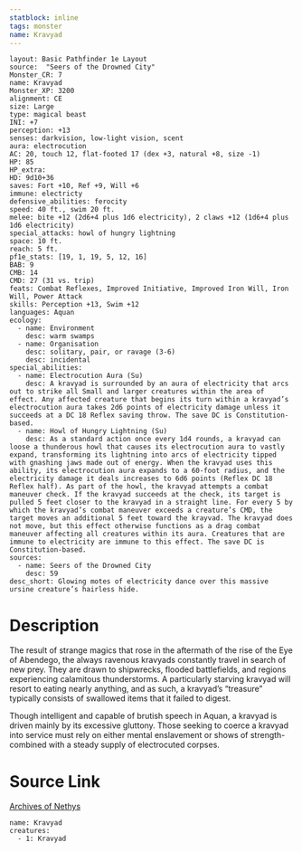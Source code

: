 ```yaml
---
statblock: inline
tags: monster
name: Kravyad
---
```

```statblock
layout: Basic Pathfinder 1e Layout
source:  "Seers of the Drowned City"
Monster_CR: 7
name: Kravyad
Monster_XP: 3200
alignment: CE
size: Large
type: magical beast
INI: +7
perception: +13
senses: darkvision, low-light vision, scent
aura: electrocution
AC: 20, touch 12, flat-footed 17 (dex +3, natural +8, size -1)
HP: 85
HP_extra: 
HD: 9d10+36
saves: Fort +10, Ref +9, Will +6
immune: electricty
defensive_abilities: ferocity
speed: 40 ft., swim 20 ft.
melee: bite +12 (2d6+4 plus 1d6 electricity), 2 claws +12 (1d6+4 plus 1d6 electricity)
special_attacks: howl of hungry lightning
space: 10 ft.
reach: 5 ft.
pf1e_stats: [19, 1, 19, 5, 12, 16]
BAB: 9
CMB: 14
CMD: 27 (31 vs. trip)
feats: Combat Reflexes, Improved Initiative, Improved Iron Will, Iron Will, Power Attack
skills: Perception +13, Swim +12
languages: Aquan
ecology:
  - name: Environment
    desc: warm swamps
  - name: Organisation
    desc: solitary, pair, or ravage (3-6)
    desc: incidental
special_abilities:
  - name: Electrocution Aura (Su)
    desc: A kravyad is surrounded by an aura of electricity that arcs out to strike all Small and larger creatures within the area of effect. Any affected creature that begins its turn within a kravyad’s electrocution aura takes 2d6 points of electricity damage unless it succeeds at a DC 18 Reflex saving throw. The save DC is Constitution-based.
  - name: Howl of Hungry Lightning (Su)
    desc: As a standard action once every 1d4 rounds, a kravyad can loose a thunderous howl that causes its electrocution aura to vastly expand, transforming its lightning into arcs of electricity tipped with gnashing jaws made out of energy. When the kravyad uses this ability, its electrocution aura expands to a 60-foot radius, and the electricity damage it deals increases to 6d6 points (Reflex DC 18 Reflex half). As part of the howl, the kravyad attempts a combat maneuver check. If the kravyad succeeds at the check, its target is pulled 5 feet closer to the kravyad in a straight line. For every 5 by which the kravyad’s combat maneuver exceeds a creature’s CMD, the target moves an additional 5 feet toward the krayvad. The kravyad does not move, but this effect otherwise functions as a drag combat maneuver affecting all creatures within its aura. Creatures that are immune to electricity are immune to this effect. The save DC is Constitution-based.
sources:
  - name: Seers of the Drowned City
    desc: 59
desc_short: Glowing motes of electricity dance over this massive ursine creature’s hairless hide.
```
# Description
The result of strange magics that rose in the aftermath of the rise of the Eye of Abendego, the always ravenous kravyads constantly travel in search of new prey. They are drawn to shipwrecks, flooded battlefields, and regions experiencing calamitous thunderstorms. A particularly starving kravyad will resort to eating nearly anything, and as such, a kravyad’s “treasure” typically consists of swallowed items that it failed to digest.

 Though intelligent and capable of brutish speech in Aquan, a kravyad is driven mainly by its excessive gluttony. Those seeking to coerce a kravyad into service must rely on either mental enslavement or shows of strength-combined with a steady supply of electrocuted corpses.
# Source Link
[Archives of Nethys](https://aonprd.com/MonsterDisplay.aspx?ItemName=Kravyad)
```encounter-table
name: Kravyad
creatures:
  - 1: Kravyad
```
